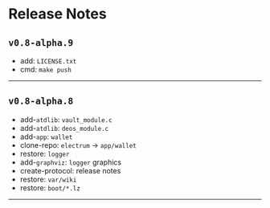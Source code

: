 # Release Notes

## `v0.8-alpha.9`

* add: `LICENSE.txt`
* cmd: `make push`

---

## `v0.8-alpha.8`

* add-`atdlib`: `vault_module.c`
* add-`atdlib`: `deos_module.c`
* add-`app`: `wallet`
* clone-repo: `electrum` -> `app/wallet`
* restore: `logger`
* add-`graphviz`: `logger` graphics
* create-protocol: release notes
* restore: `var/wiki`
* restore: `boot/*.lz`

---

